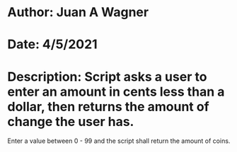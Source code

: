 # Author: Juan A Wagner
# Date: 4/5/2021
# Description: Script asks a user to enter an amount in cents less than a dollar, then returns the amount of change the user has.

Enter a value between 0 - 99 and the script shall return the amount of coins.





